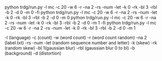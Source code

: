 python trdg/run.py -l mc -c 20 -w 6 -r -na 2 -rs -num -let -k 0 -rk -bl 3 -rbl -b 2 -d 0 -m 0 -fi
python trdg/run.py -l mc -c 20 -w 6 -r -na 2 -rs -num -let -k 0 -rk -bl 3 -rbl -b 2 -d 0 -m 0
python trdg/run.py -l mc -c 20 -w 6 -r -na 2 -rs -num -let -k 0 -rk -bl 3 -rbl -b 2 -d 0 -m 1 -fi
python trdg/run.py -l mc -c 20 -w 6 -r -na 2 -rs -num -let -k 0 -rk -bl 3 -rbl -b 2 -d 0 -m 1

-l (language)
-c (count)
-w (word count)
-r (word count random)
-na 2 (label.txt)
-rs -num -let (random sequence number and letter)
-k (skew)
-rk (random skew)
-bl 1(gaussian blur)
-rbl (gaussian blur 0 to bl)
-b (background)
-d (distortion)